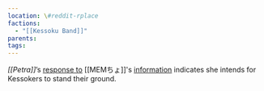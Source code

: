 ```yaml
---
location: \#reddit-rplace
factions:
  - "[[Kessoku Band]]"
parents: 
tags: 
---
```

*[[Petra]]*’s [response to](https://discord.com/channels/1093664259273130084/1131230952119615600/1131577998412361819) [[MEMちょ]]'s [information](https://discord.com/channels/1093664259273130084/1131230952119615600/1131577919169368105) indicates she intends for Kessokers to stand their ground.
